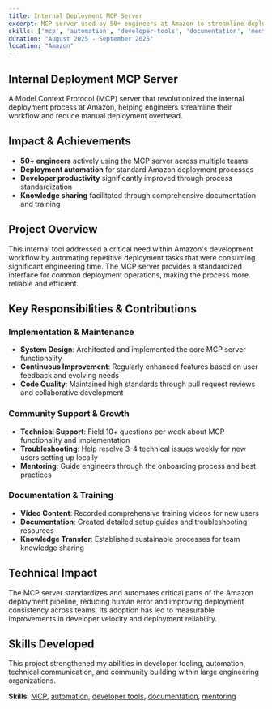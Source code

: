 ```yaml
---
title: Internal Deployment MCP Server
excerpt: MCP server used by 50+ engineers at Amazon to streamline deployment processes and improve developer productivity.
skills: ['mcp', 'automation', 'developer-tools', 'documentation', 'mentoring']
duration: "August 2025 - September 2025"
location: "Amazon"
---
```


## Internal Deployment MCP Server

A Model Context Protocol (MCP) server that revolutionized the internal deployment process at Amazon, helping engineers streamline their workflow and reduce manual deployment overhead.

## Impact & Achievements

- **50+ engineers** actively using the MCP server across multiple teams
- **Deployment automation** for standard Amazon deployment processes
- **Developer productivity** significantly improved through process standardization
- **Knowledge sharing** facilitated through comprehensive documentation and training

## Project Overview

This internal tool addressed a critical need within Amazon's development workflow by automating repetitive deployment tasks that were consuming significant engineering time. The MCP server provides a standardized interface for common deployment operations, making the process more reliable and efficient.

## Key Responsibilities & Contributions

### Implementation & Maintenance
- **System Design**: Architected and implemented the core MCP server functionality
- **Continuous Improvement**: Regularly enhanced features based on user feedback and evolving needs
- **Code Quality**: Maintained high standards through pull request reviews and collaborative development

### Community Support & Growth
- **Technical Support**: Field 10+ questions per week about MCP functionality and implementation
- **Troubleshooting**: Help resolve 3-4 technical issues weekly for new users setting up locally
- **Mentoring**: Guide engineers through the onboarding process and best practices

### Documentation & Training
- **Video Content**: Recorded comprehensive training videos for new users
- **Documentation**: Created detailed setup guides and troubleshooting resources
- **Knowledge Transfer**: Established sustainable processes for team knowledge sharing

## Technical Impact

The MCP server standardizes and automates critical parts of the Amazon deployment pipeline, reducing human error and improving deployment consistency across teams. Its adoption has led to measurable improvements in developer velocity and deployment reliability.

## Skills Developed

This project strengthened my abilities in developer tooling, automation, technical communication, and community building within large engineering organizations.

**Skills**: [MCP](/skill/mcp/), [automation](/skill/automation/), [developer tools](/skill/developer-tools/), [documentation](/skill/documentation/), [mentoring](/skill/mentoring/)
